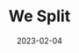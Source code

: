---
layout: project
title: We Split
date: 2023-02-04
last_updated: 2023-02-15
tech:
    - Swift
    - SwiftUI
repo: https://github.com/SeikaHirori/WeSplit
blog: 
specifications: 

tags:
    - iOS Development

project_id: weSplit_001

short_summary: 
---